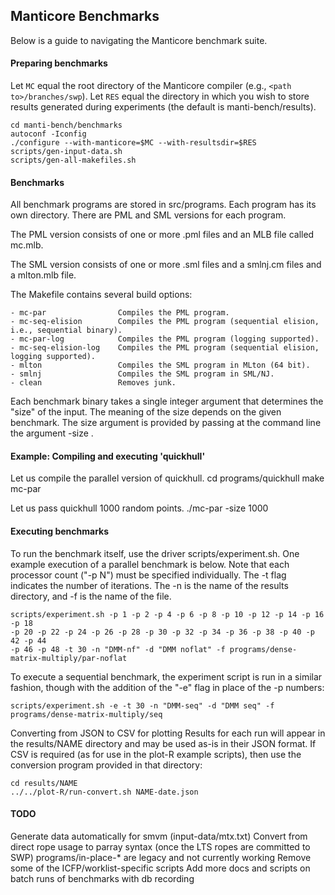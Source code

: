 Manticore Benchmarks
-

Below is a guide to navigating the Manticore benchmark suite.

#### Preparing benchmarks

  Let `MC` equal the root directory of the Manticore compiler (e.g., `<path to>/branches/swp`).
  Let `RES` equal the directory in which you wish to store results generated during experiments
  (the default is manti-bench/results).

    cd manti-bench/benchmarks
    autoconf -Iconfig
    ./configure --with-manticore=$MC --with-resultsdir=$RES
    scripts/gen-input-data.sh
    scripts/gen-all-makefiles.sh

#### Benchmarks

  All benchmark programs are stored in src/programs. Each program has
  its own directory. There are PML and SML versions for each program. 

  The PML version consists of one or more .pml files and an MLB file
  called mc.mlb.
 
  The SML version consists of one or more .sml files and a smlnj.cm
  files and a mlton.mlb file.

  The Makefile contains several build options:

    - mc-par                Compiles the PML program.
    - mc-seq-elision        Compiles the PML program (sequential elision, i.e., sequential binary).
    - mc-par-log            Compiles the PML program (logging supported).
    - mc-seq-elision-log    Compiles the PML program (sequential elision, logging supported).
    - mlton                 Compiles the SML program in MLton (64 bit).
    - smlnj                 Compiles the SML program in SML/NJ.
    - clean                 Removes junk.

  Each benchmark binary takes a single integer argument that
  determines the "size" of the input. The meaning of the size depends
  on the given benchmark. The size argument is provided by passing at
  the command line the argument -size <int>.

#### Example: Compiling and executing 'quickhull'

  Let us compile the parallel version of quickhull.
    cd programs/quickhull
    make mc-par

  Let us pass quickhull 1000 random points.
    ./mc-par -size 1000

#### Executing benchmarks

  To run the benchmark itself, use the driver scripts/experiment.sh.
  One example execution of a parallel benchmark is below. Note that each
  processor count ("-p N") must be specified individually. The -t flag
  indicates the number of iterations. The -n is the name of the results
  directory, and -f is the name of the file.

```
scripts/experiment.sh -p 1 -p 2 -p 4 -p 6 -p 8 -p 10 -p 12 -p 14 -p 16 -p 18
-p 20 -p 22 -p 24 -p 26 -p 28 -p 30 -p 32 -p 34 -p 36 -p 38 -p 40 -p 42 -p 44
-p 46 -p 48 -t 30 -n "DMM-nf" -d "DMM noflat" -f programs/dense-matrix-multiply/par-noflat
```
  To execute a sequential benchmark, the experiment script is run in a similar
  fashion, though with the addition of the "-e" flag in place of the -p numbers:

```
scripts/experiment.sh -e -t 30 -n "DMM-seq" -d "DMM seq" -f
programs/dense-matrix-multiply/seq 
```

Converting from JSON to CSV for plotting
  Results for each run will appear in the results/NAME directory and may be
  used as-is in their JSON format. If CSV is required (as for use in the plot-R
  example scripts), then use the conversion program provided in that directory:

```
cd results/NAME
../../plot-R/run-convert.sh NAME-date.json
```

#### TODO
  Generate data automatically for smvm (input-data/mtx.txt)
  Convert from direct rope usage to parray syntax (once the LTS ropes are
  committed to SWP)
  programs/in-place-* are legacy and not currently working
  Remove some of the ICFP/worklist-specific scripts
  Add more docs and scripts on batch runs of benchmarks with db recording
